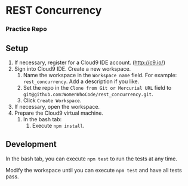 # REST Concurrency
### Practice Repo

## Setup

1. If necessary, register for a Cloud9 IDE account. (http://c9.io/)
2. Sign into Cloud9 IDE. Create a new workspace.
    1. Name the workspace in the `Workspace name` field. For example: `rest_concurrency`. Add a description if you like. 
    2. Set the repo in the `Clone from Git or Mercurial URL` field to `git@github.com:WomenWhoCode/rest_concurrency.git`.
    3. Click `Create Workspace`.
3. If necessary, open the workspace.
4. Prepare the Cloud9 virtual machine.
    1. In the bash tab:
        1. Execute `npm install`.

## Development

In the bash tab, you can execute `npm test` to run the tests at any time.

Modify the workspace until you can execute `npm test` and have all tests pass.
